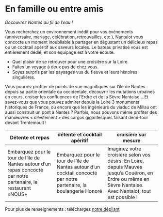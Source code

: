 # En famille ou entre amis
_Découvrez Nantes au fil de l’eau !_

Vous recherchez un environnement inédit pour vos événements (anniversaire, mariage, célébration, 
retrouvailles, etc.), Nantalot vous concocte un moment inoubliable à partager
en dégustant un délicieux repas ou un cocktail apéritif aux saveurs locales. 
Le bateau privatisé vous est entièrement dédié, et son équipage est à votre écoute.

* Quel plaisir de se retrouver pour une croisière sur la Loire.
* Faites un voyage à deux pas de chez vous.
* Soyez surpris par les paysages vus du fleuve et leurs histoires singulières.

Vous pourrez profiter de points de vue magnifiques sur l’île de Nantes depuis sa partie orientale
ou occidentale, découvrir les mutations urbaines en cours, croiser les confluences de l’Erdre 
et de la Sèvre Nantaise,…Et savez-vous que vous pouvez admirer depuis la Loire 3 monuments 
historiques de France, ou encore que les ingénieurs du viaduc de Millau ont aussi construit un 
pont à Nantes ? Parfois, nous pouvons même profiter des manœuvres « d’évitement » des cargos
gigantesques faisant demi-tour devant Trentemoult !

| Détente et repas                                                                                                | détente et cocktail apéritif                                                                                        | croisière sur mesure |
|-----------------------------------------------------------------------------------------------------------------|---------------------------------------------------------------------------------------------------------------------|-------------------------------------------------------------------------------------|
| Embarquez pour le tour de l’île de Nantes autour d’un repas concocté par notre partenaire, le restaurant «NOUS» | Embarquez pour le tour de l’île de Nantes autour d’un cocktail concocté par notre partenaire, la boulangerie Honoré | Imaginez votre croisière selon vos désirs. En Loire, depuis Mauves jusqu’à Couëron, en Erdre ou même en Sèvre Nantaise. Avec Nantalot, tout est possible ! |

Pour plus de renseignements  : téléchargez [notre dépliant](../depliant/NANTALOT_depliant_famille.pdf)